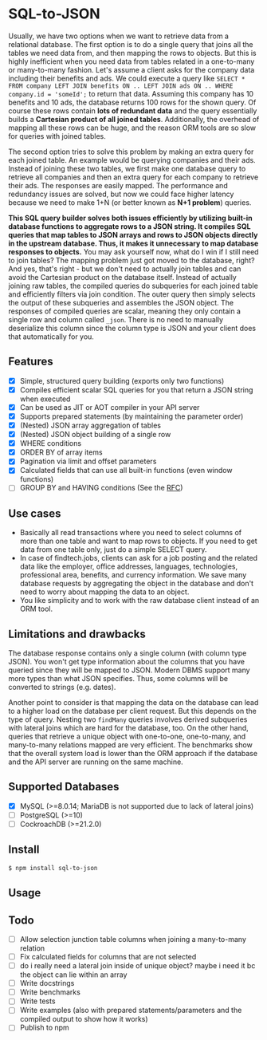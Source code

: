 # SQL-to-JSON

Usually, we have two options when we want to retrieve data from a relational database. The first option is to do a single query that joins all the tables we need data from, and then mapping the rows to objects. But this is highly inefficient when you need data from tables related in a one-to-many or many-to-many fashion. Let's assume a client asks for the company data including their benefits and ads. We could execute a query like `SELECT * FROM company LEFT JOIN benefits ON .. LEFT JOIN ads ON .. WHERE company.id = 'someId';` to return that data. Assuming this company has 10 benefits and 10 ads, the database returns 100 rows for the shown query. Of course these rows contain **lots of redundant data** and the query essentially builds a **Cartesian product of all joined tables**. Additionally, the overhead of mapping all these rows can be huge, and the reason ORM tools are so slow for queries with joined tables.

The second option tries to solve this problem by making an extra query for each joined table. An example would be querying companies and their ads. Instead of joining these two tables, we first make one database query to retrieve all companies and then an extra query for each company to retrieve their ads. The responses are easily mapped. The performance and redundancy issues are solved, but now we could face higher latency because we need to make 1+N (or better known as **N+1 problem**) queries.

**This SQL query builder solves both issues efficiently by utilizing built-in database functions to aggregate rows to a JSON string. It compiles SQL queries that map tables to JSON arrays and rows to JSON objects directly in the upstream database. Thus, it makes it unnecessary to map database responses to objects.** You may ask yourself now, what do I win if I still need to join tables? The mapping problem just got moved to the database, right? And yes, that's right - but we don't need to actually join tables and can avoid the Cartesian product on the database itself. Instead of actually joining raw tables, the compiled queries do subqueries for each joined table and efficiently filters via join condition. The outer query then simply selects the output of these subqueries and assembles the JSON object. The responses of compiled queries are scalar, meaning they only contain a single row and column called `_json`. There is no need to manually deserialize this column since the column type is JSON and your client does that automatically for you.

## Features
- [x] Simple, structured query building (exports only two functions)
- [x] Compiles efficient scalar SQL queries for you that return a JSON string when executed
- [x] Can be used as JIT or AOT compiler in your API server
- [x] Supports prepared statements (by maintaining the parameter order)
- [x] (Nested) JSON array aggregation of tables
- [x] (Nested) JSON object building of a single row
- [x] WHERE conditions
- [x] ORDER BY of array items
- [x] Pagination via limit and offset parameters
- [x] Calculated fields that can use all built-in functions (even window functions)
- [ ] GROUP BY and HAVING conditions (See the [RFC](./rfc/group-by-and-having-support.md))

## Use cases
- Basically all read transactions where you need to select columns of more than one table and want to map rows to objects. If you need to get data from one table only, just do a simple SELECT query.
- In case of findtech.jobs, clients can ask for a job posting and the related data like the employer, office addresses, languages, technologies, professional area, benefits, and currency information. We save many database requests by aggregating the object in the database and don't need to worry about mapping the data to an object.
- You like simplicity and to work with the raw database client instead of an ORM tool.

## Limitations and drawbacks
The database response contains only a single column (with column type JSON). You won't get type information about the columns that you have queried since they will be mapped to JSON. Modern DBMS support many more types than what JSON specifies. Thus, some columns will be converted to strings (e.g. dates).

Another point to consider is that mapping the data on the database can lead to a higher load on the database per client request. But this depends on the type of query. Nesting two `findMany` queries involves derived subqueries with lateral joins which are hard for the database, too. On the other hand, queries that retrieve a unique object with one-to-one, one-to-many, and many-to-many relations mapped are very efficient. The benchmarks show that the overall system load is lower than the ORM approach if the database and the API server are running on the same machine.

## Supported Databases
- [x] MySQL (>=8.0.14; MariaDB is not supported due to lack of lateral joins)
- [ ] PostgreSQL (>=10)
- [ ] CockroachDB (>=21.2.0)

## Install

```sh
$ npm install sql-to-json
```

## Usage




## Todo
- [ ] Allow selection junction table columns when joining a many-to-many relation
- [ ] Fix calculated fields for columns that are not selected
- [ ] do i really need a lateral join inside of unique object? maybe i need it bc the object can lie within an array
- [ ] Write docstrings
- [ ] Write benchmarks
- [ ] Write tests
- [ ] Write examples (also with prepared statements/parameters and the compiled output to show how it works)
- [ ] Publish to npm